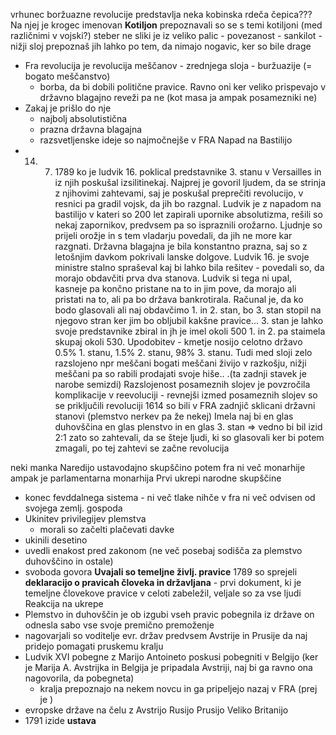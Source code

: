 vrhunec boržuazne revolucije predstavlja neka kobinska rdeča čepica??? Na njej je krogec imenovan **Kotiljon** prepoznavali so se s temi kotiljoni (med različnimi v vojski?) steber ne sliki je iz veliko palic - povezanost
	- sankilot - nižji sloj prepoznaš jih lahko po tem, da nimajo nogavic, ker so bile drage
- Fra revolucija je revolucija meščanov - zrednjega sloja - buržuazije (= bogato meščanstvo)
	- borba, da bi dobili politične pravice. Ravno oni ker veliko prispevajo v državno blagajno reveži pa ne (kot masa ja ampak posamezniki ne)
- Zakaj je prišlo do nje
	- najbolj absolutistična
	- prazna državna blagajna
	- razsvetljenske ideje so najmočnejše v FRA
Napad na Bastilijo
- 14. 7. 1789 ko je ludvik 16. poklical predstavnike 3. stanu v Versailles in iz njih poskušal izsilitinekaj. Najprej je govoril ljudem, da se strinja z njihovimi zahtevami, saj je poskušal preprečiti revolucijo, v resnici pa gradil vojsk, da jih bo razgnal. Ludvik je z napadom na bastilijo v kateri so 200 let zapirali upornike absolutizma, rešili so nekaj zapornikov, predvsem pa so ispraznili orožarno. Ljudnje so prijeli orožje in s tem vladarju povedali, da jih ne more kar razgnati. Državna blagajna je bila konstantno prazna, saj so z letošnjim davkom pokrivali lanske dolgove. Ludvik 16. je svoje ministre stalno spraševal kaj bi lahko bila rešitev - povedali so, da morajo obdavčiti prva dva stanova. Ludvik si tega ni upal, kasneje pa končno pristane na to in jim pove, da morajo ali pristati na to, ali pa bo država bankrotirala. Računal je, da ko bodo glasovali ali naj obdavčimo 1. in 2. stan, bo 3. stan stopil na njegovo stran ker jim bo obljubil kakšne pravice... 3. stan je lahko svoje predstavnike zbiral in jh je imel okoli 500 1. in 2. pa staimela skupaj okoli 530. Upodobitev - kmetje nosijo celotno državo 0.5% 1. stanu, 1.5% 2. stanu, 98% 3. stanu. Tudi med sloji zelo razslojeno npr meščani bogati meščani živijo v razkošju, nižji meščani pa so rabili prodajati svoje hiše.. .(ta zadnji stavek je narobe semizdi) Razslojenost posameznih slojev je povzročila komplikacije v reevoluciji - revnejši izmed posameznih slojev so se priključili revoluciji
1614 so bili v FRA zadnjič sklicani državni stanovi (plemstvo nerkev pa že nekej) Imela naj bi en glas duhovščina en glas plenstvo in en glas 3. stan => vedno bi bil izid 2:1 zato so zahtevali, da se šteje ljudi, ki so glasovali ker bi potem zmagali, po tej zahtevi se začne revolucija




neki manka
Naredijo ustavodajno skupščino potem fra ni več monarhije ampak je parlamentarna monarhija
Prvi ukrepi narodne skupščine
- konec fevddalnega sistema - ni več tlake nihče v fra ni več odvisen od svojega zemlj. gospoda
- Ukinitev privilegijev plemstva
	- morali so začelti plačevati davke
- ukinili desetino
- uvedli enakost pred zakonom (ne več posebaj sodišča za plemstvo duhovščino in ostale)
- svoboda govora
**Uvajali so temeljne življ. pravice**
1789 so sprejeli **deklaracijo o pravicah človeka in državljana** - prvi dokument, ki je temeljne človekove pravice v celoti zabeležil, veljale so za vse ljudi
Reakcija na ukrepe
- Plemstvo in duhovščin je ob izgubi vseh pravic pobegnila iz države on odnesla sabo vse svoje premično premoženje
- nagovarjali so voditelje evr. držav predvsem Avstrije in Prusije da naj pridejo pomagati pruskemu kralju
- Ludvik XVI pobegne z Marijo Antoineto poskusi pobegniti v Belgijo (ker je Marija A. Avstrijka in Belgija je pripadala Avstriji, naj bi ga ravno ona nagovorila, da pobegneta)
	- kralja prepoznajo na nekem novcu in ga pripeljejo nazaj v FRA (prej je )
- evropske države na čelu z Avstrijo Rusijo Prusijo Veliko Britanijo 
- 1791 izide **ustava**